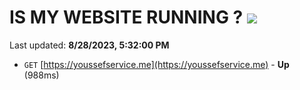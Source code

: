 # IS MY WEBSITE RUNNING ? [![](https://img.shields.io/static/v1?label=Sponsor&message=%E2%9D%A4&logo=GitHub&color=%23fe8e86)](https://github.com/sponsors/<username>)

Last updated: **8/28/2023, 5:32:00 PM**

- `GET` [https://youssefservice.me](https://youssefservice.me) - **Up** (988ms)
